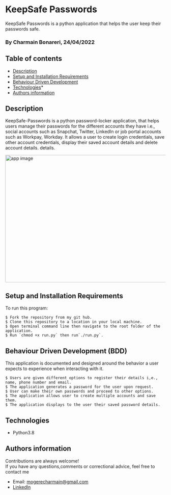 # KeepSafe Passwords

KeepSafe Passwords is a python application that helps the user keep their passwords safe.

### By Charmain Bonareri, 24/04/2022

## Table of contents
* [Description](#description)
* [Setup and Installation Requirements](#setup)
* [Behaviour Driven Development](#BDD)
* [Technologies](#technologies)* 
* [Authors information](#contact)

## Description
KeepSafe-Passwords is a python password-locker application, that helps users manage their passwords for the different accounts they have i.e., social accounts such as Snapchat, Twitter, LinkedIn or job portal accounts such as Workpay, Workday. It allows a user to create login credentials, save other account credentials, display their saved account details and delete account details. details.

<img alt="app image" title="keepsafe_passwords" src="../assets/app.jpeg" width="800px" height="400">

## Setup and Installation Requirements
To run this program:

```
$ Fork the repository from my git hub.
$ Clone this repository to a location in your local machine.
$ Open terminal command line then navigate to the root folder of the application.
$ Run `chmod +x run.py` then run`./run.py`.
```

## Behaviour Driven Development (BDD)
This application is documented and designed around the behavior a user expects to experience when interacting with it.

```
$ Users are given different options to register their details i,e., name, phone number and email.
$ The application generates a password for the user upon request.
$ User can make their own passwords and proceed to other options.
$ The application allows user to create multiple accounts and save them.
$ The application displays to the user their saved password details.
```
## Technologies
* Python3.8

## Authors information
Contributions are always welcome!  
If you have any questions,comments or correctional advice, feel free to contact me
* Email: mogerecharmain@gmail.com
* [LinkedIn](https://www.linkedin.com/in/charmain-bonareri-71a209126/)